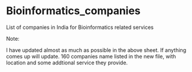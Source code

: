 # Bioinformatics_companies
List of companies in India for Bioinformatics related services


Note:

I have updated almost as much as possible in the above sheet. If anything comes up will update.
160 companies name listed in the new file, with location and some addtional service they provide.
